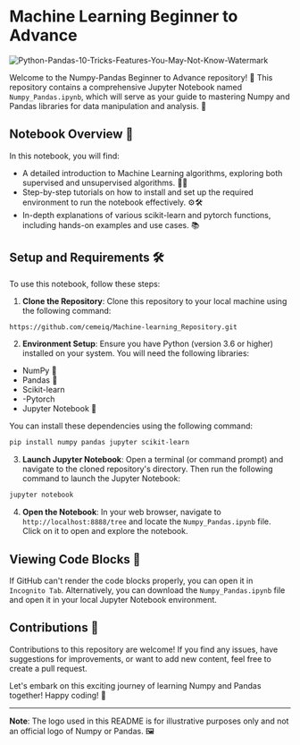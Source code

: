 # Machine Learning Beginner to Advance

<img src="[https://i.ibb.co/g7bPCMD/Python-Pandas-10-Tricks-Features-You-May-Not-Know-Watermark.webp](https://files.realpython.com/media/k-Nearest-Neighbors-in-Python-Guide_Watermarked.a2475a6087a3.jpg)" alt="Python-Pandas-10-Tricks-Features-You-May-Not-Know-Watermark" border="0"></a>

Welcome to the Numpy-Pandas Beginner to Advance repository! 🎉 This repository contains a comprehensive Jupyter Notebook named `Numpy_Pandas.ipynb`, which will serve as your guide to mastering Numpy and Pandas libraries for data manipulation and analysis. 🚀

## Notebook Overview 📔

In this notebook, you will find:

- A detailed introduction to Machine Learning algorithms, exploring both supervised and unsupervised algorithms. 🧮🐼
- Step-by-step tutorials on how to install and set up the required environment to run the notebook effectively. ⚙️🛠️
- In-depth explanations of various scikit-learn and pytorch functions, including hands-on examples and use cases. 📚

## Setup and Requirements 🛠️

To use this notebook, follow these steps:

1. **Clone the Repository**: Clone this repository to your local machine using the following command:
```bash
https://github.com/cemeiq/Machine-learning_Repository.git
```

2. **Environment Setup**: Ensure you have Python (version 3.6 or higher) installed on your system. You will need the following libraries:
- NumPy 🧮
- Pandas 🐼
- Scikit-learn
- -Pytorch
- Jupyter Notebook 📓
  
You can install these dependencies using the following command:
```bash
pip install numpy pandas jupyter scikit-learn
```

3. **Launch Jupyter Notebook**: Open a terminal (or command prompt) and navigate to the cloned repository's directory. Then run the following command to launch the Jupyter Notebook:
```bash
jupyter notebook
```

4. **Open the Notebook**: In your web browser, navigate to `http://localhost:8888/tree` and locate the `Numpy_Pandas.ipynb` file. Click on it to open and explore the notebook.

## Viewing Code Blocks 🚧

If GitHub can't render the code blocks properly, you can open it in `Incognito Tab`. Alternatively, you can download the `Numpy_Pandas.ipynb` file and open it in your local Jupyter Notebook environment.

## Contributions 🤝

Contributions to this repository are welcome! If you find any issues, have suggestions for improvements, or want to add new content, feel free to create a pull request.

Let's embark on this exciting journey of learning Numpy and Pandas together! Happy coding! 🚀

---

**Note**: The logo used in this README is for illustrative purposes only and not an official logo of Numpy or Pandas. 🖼️
